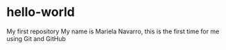 # hello-world
My first repository
My name is Mariela Navarro, this is the first time for me using Git and GitHub
